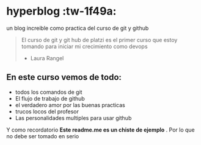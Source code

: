# hyperblog :tw-1f49a:

un blog increible como practica del curso de git y github
>El curso de git y git hub de platzi es el primer curso que estoy tomando para iniciar mi crecimiento como devops
>* Laura Rangel

## En este curso vemos de todo: 
* todos los comandos de git 
* El flujo de trabajo de github
* el verdadero amor por las buenas practicas
* trucos locos del profesor 
* Las personalidades multiples para usar github 

Y como recordatorio **Este readme.me es un chiste de ejemplo** . Por lo que no debe ser tomado en serio 